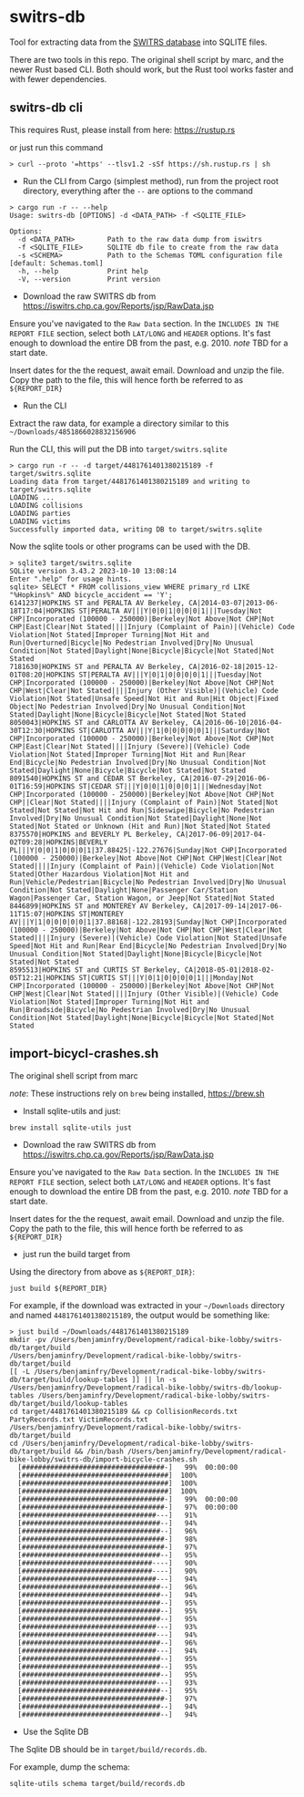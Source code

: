 # switrs-db

Tool for extracting data from the [SWITRS database](https://www.chp.ca.gov/programs-services/services-information/switrs-internet-statewide-integrated-traffic-records-system) into SQLITE files.

There are two tools in this repo. The original shell script by marc, and the newer Rust based CLI. Both should work, but the Rust tool works faster and with fewer dependencies.

## switrs-db cli

This requires Rust, please install from here: https://rustup.rs

or just run this command

```shell
> curl --proto '=https' --tlsv1.2 -sSf https://sh.rustup.rs | sh
```

- Run the CLI from Cargo (simplest method), run from the project root directory, everything after the `--` are options to the command

```shell
> cargo run -r -- --help
Usage: switrs-db [OPTIONS] -d <DATA_PATH> -f <SQLITE_FILE>

Options:
  -d <DATA_PATH>        Path to the raw data dump from iswitrs
  -f <SQLITE_FILE>      SQLITE db file to create from the raw data
  -s <SCHEMA>           Path to the Schemas TOML configuration file [default: Schemas.toml]
  -h, --help            Print help
  -V, --version         Print version
```

- Download the raw SWITRS db from https://iswitrs.chp.ca.gov/Reports/jsp/RawData.jsp

Ensure you've navigated to the `Raw Data` section.
In the `INCLUDES IN THE REPORT FILE` section, select both `LAT/LONG` and `HEADER` options. It's fast enough to download the entire DB from the past, e.g. 2010. *note* TBD for a start date.

Insert dates for the the request, await email. Download and unzip the file. Copy the path to the file, this will hence forth be referred to as `${REPORT_DIR}`

- Run the CLI

Extract the raw data, for example a directory similar to this `~/Downloads/4851866028832156906`

Run the CLI, this will put the DB into `target/switrs.sqlite`

```shell
> cargo run -r -- -d target/4481761401380215189 -f target/switrs.sqlite
Loading data from target/4481761401380215189 and writing to target/switrs.sqlite
LOADING ...
LOADING collisions
LOADING parties
LOADING victims
Successfully imported data, writing DB to target/switrs.sqlite
```

Now the sqlite tools or other programs can be used with the DB.

```shell
> sqlite3 target/switrs.sqlite
SQLite version 3.43.2 2023-10-10 13:08:14
Enter ".help" for usage hints.
sqlite> SELECT * FROM collisions_view WHERE primary_rd LIKE "%Hopkins%" AND bicycle_accident == 'Y';
6141237|HOPKINS ST and PERALTA AV Berkeley, CA|2014-03-07|2013-06-18T17:04|HOPKINS ST|PERALTA AV|||Y|0|0|1|0|0|0|1|||Tuesday|Not CHP|Incorporated (100000 - 250000)|Berkeley|Not Above|Not CHP|Not CHP|East|Clear|Not Stated||||Injury (Complaint of Pain)|(Vehicle) Code Violation|Not Stated|Improper Turning|Not Hit and Run|Overturned|Bicycle|No Pedestrian Involved|Dry|No Unusual Condition|Not Stated|Daylight|None|Bicycle|Bicycle|Not Stated|Not Stated
7181630|HOPKINS ST and PERALTA AV Berkeley, CA|2016-02-18|2015-12-01T08:20|HOPKINS ST|PERALTA AV|||Y|0|1|0|0|0|0|1|||Tuesday|Not CHP|Incorporated (100000 - 250000)|Berkeley|Not Above|Not CHP|Not CHP|West|Clear|Not Stated||||Injury (Other Visible)|(Vehicle) Code Violation|Not Stated|Unsafe Speed|Not Hit and Run|Hit Object|Fixed Object|No Pedestrian Involved|Dry|No Unusual Condition|Not Stated|Daylight|None|Bicycle|Bicycle|Not Stated|Not Stated
8050043|HOPKINS ST and CARLOTTA AV Berkeley, CA|2016-06-10|2016-04-30T12:30|HOPKINS ST|CARLOTTA AV|||Y|1|0|0|0|0|0|1|||Saturday|Not CHP|Incorporated (100000 - 250000)|Berkeley|Not Above|Not CHP|Not CHP|East|Clear|Not Stated||||Injury (Severe)|(Vehicle) Code Violation|Not Stated|Improper Turning|Not Hit and Run|Rear End|Bicycle|No Pedestrian Involved|Dry|No Unusual Condition|Not Stated|Daylight|None|Bicycle|Bicycle|Not Stated|Not Stated
8091540|HOPKINS ST and CEDAR ST Berkeley, CA|2016-07-29|2016-06-01T16:59|HOPKINS ST|CEDAR ST|||Y|0|0|1|0|0|0|1|||Wednesday|Not CHP|Incorporated (100000 - 250000)|Berkeley|Not Above|Not CHP|Not CHP||Clear|Not Stated||||Injury (Complaint of Pain)|Not Stated|Not Stated|Not Stated|Not Hit and Run|Sideswipe|Bicycle|No Pedestrian Involved|Dry|No Unusual Condition|Not Stated|Daylight|None|Not Stated|Not Stated or Unknown (Hit and Run)|Not Stated|Not Stated
8375570|HOPKINS and BEVERLY PL Berkeley, CA|2017-06-09|2017-04-02T09:28|HOPKINS|BEVERLY PL|||Y|0|0|1|0|0|0|1|37.88425|-122.27676|Sunday|Not CHP|Incorporated (100000 - 250000)|Berkeley|Not Above|Not CHP|Not CHP|West|Clear|Not Stated||||Injury (Complaint of Pain)|(Vehicle) Code Violation|Not Stated|Other Hazardous Violation|Not Hit and Run|Vehicle/Pedestrian|Bicycle|No Pedestrian Involved|Dry|No Unusual Condition|Not Stated|Daylight|None|Passenger Car/Station Wagon|Passenger Car, Station Wagon, or Jeep|Not Stated|Not Stated
8446899|HOPKINS ST and MONTEREY AV Berkeley, CA|2017-09-14|2017-06-11T15:07|HOPKINS ST|MONTEREY AV|||Y|1|0|0|0|0|0|1|37.88168|-122.28193|Sunday|Not CHP|Incorporated (100000 - 250000)|Berkeley|Not Above|Not CHP|Not CHP|West|Clear|Not Stated||||Injury (Severe)|(Vehicle) Code Violation|Not Stated|Unsafe Speed|Not Hit and Run|Rear End|Bicycle|No Pedestrian Involved|Dry|No Unusual Condition|Not Stated|Daylight|None|Bicycle|Bicycle|Not Stated|Not Stated
8595513|HOPKINS ST and CURTIS ST Berkeley, CA|2018-05-01|2018-02-05T12:21|HOPKINS ST|CURTIS ST|||Y|0|1|0|0|0|0|1|||Monday|Not CHP|Incorporated (100000 - 250000)|Berkeley|Not Above|Not CHP|Not CHP|West|Clear|Not Stated||||Injury (Other Visible)|(Vehicle) Code Violation|Not Stated|Improper Turning|Not Hit and Run|Broadside|Bicycle|No Pedestrian Involved|Dry|No Unusual Condition|Not Stated|Daylight|None|Bicycle|Bicycle|Not Stated|Not Stated
```

## import-bicycl-crashes.sh

The original shell script from marc

*note*: These instructions rely on `brew` being installed, https://brew.sh

- Install sqlite-utils and just:

```shell
brew install sqlite-utils just
```

- Download the raw SWITRS db from https://iswitrs.chp.ca.gov/Reports/jsp/RawData.jsp

Ensure you've navigated to the `Raw Data` section.
In the `INCLUDES IN THE REPORT FILE` section, select both `LAT/LONG` and `HEADER` options. It's fast enough to download the entire DB from the past, e.g. 2010. *note* TBD for a start date.

Insert dates for the the request, await email. Download and unzip the file. Copy the path to the file, this will hence forth be referred to as `${REPORT_DIR}`

- just run the build target from

Using the directory from above as `${REPORT_DIR}`:

```shell
just build ${REPORT_DIR}
```

For example, if the download was extracted in your `~/Downloads` directory and named `4481761401380215189`, the output would be something like:

```shell
> just build ~/Downloads/4481761401380215189
mkdir -pv /Users/benjaminfry/Development/radical-bike-lobby/switrs-db/target/build
/Users/benjaminfry/Development/radical-bike-lobby/switrs-db/target/build
[[ -L /Users/benjaminfry/Development/radical-bike-lobby/switrs-db/target/build/lookup-tables ]] || ln -s /Users/benjaminfry/Development/radical-bike-lobby/switrs-db/lookup-tables /Users/benjaminfry/Development/radical-bike-lobby/switrs-db/target/build/lookup-tables 
cd target/4481761401380215189 && cp CollisionRecords.txt PartyRecords.txt VictimRecords.txt /Users/benjaminfry/Development/radical-bike-lobby/switrs-db/target/build
cd /Users/benjaminfry/Development/radical-bike-lobby/switrs-db/target/build && /bin/bash /Users/benjaminfry/Development/radical-bike-lobby/switrs-db/import-bicycle-crashes.sh
  [###################################-]   99%  00:00:00
  [####################################]  100%
  [####################################]  100%          
  [####################################]  100%
  [###################################-]   99%  00:00:00
  [###################################-]   97%  00:00:00
  [#################################---]   91%
  [##################################--]   94%
  [##################################--]   96%
  [###################################-]   98%
  [###################################-]   97%
  [##################################--]   95%
  [################################----]   90%
  [################################----]   90%
  [#################################---]   94%
  [##################################--]   96%
  [##################################--]   94%
  [##################################--]   95%
  [##################################--]   95%
  [##################################--]   95%
  [#################################---]   93%
  [#################################---]   94%
  [##################################--]   96%
  [#################################---]   94%
  [##################################--]   95%
  [##################################--]   95%
  [##################################--]   95%
  [#################################---]   93%
  [##################################--]   95%
  [###################################-]   97%
  [##################################--]   94%
  [##################################--]   94%
```

- Use the Sqlite DB

The Sqlite DB should be in `target/build/records.db`.

For example, dump the schema:

```shell
sqlite-utils schema target/build/records.db
```

